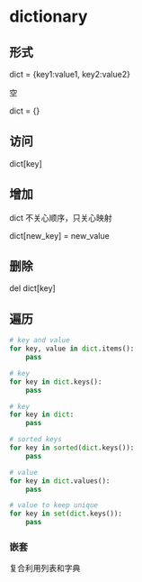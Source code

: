 
# dictionary

## 形式

dict = {key1:value1, key2:value2}

空

dict = {}

## 访问

dict[key]


## 增加

dict 不关心顺序，只关心映射

dict[new_key] = new_value


## 删除

del dict[key]


## 遍历

```python
# key and value
for key, value in dict.items():
    pass

# key
for key in dict.keys():
    pass

# key
for key in dict:
    pass

# sorted keys
for key in sorted(dict.keys()):
    pass

# value
for key in dict.values():
    pass

# value to keep unique
for key in set(dict.keys()):
    pass

```


### 嵌套

复合利用列表和字典